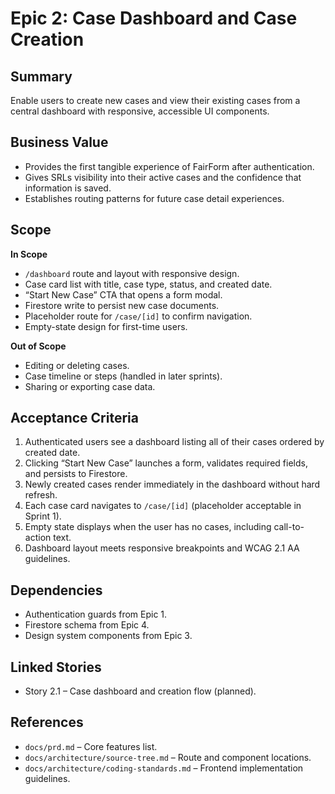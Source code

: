 # Epic 2: Case Dashboard and Case Creation

## Summary

Enable users to create new cases and view their existing cases from a central dashboard with responsive, accessible UI components.

## Business Value

- Provides the first tangible experience of FairForm after authentication.
- Gives SRLs visibility into their active cases and the confidence that information is saved.
- Establishes routing patterns for future case detail experiences.

## Scope

**In Scope**

- `/dashboard` route and layout with responsive design.
- Case card list with title, case type, status, and created date.
- “Start New Case” CTA that opens a form modal.
- Firestore write to persist new case documents.
- Placeholder route for `/case/[id]` to confirm navigation.
- Empty-state design for first-time users.

**Out of Scope**

- Editing or deleting cases.
- Case timeline or steps (handled in later sprints).
- Sharing or exporting case data.

## Acceptance Criteria

1. Authenticated users see a dashboard listing all of their cases ordered by created date.
2. Clicking “Start New Case” launches a form, validates required fields, and persists to Firestore.
3. Newly created cases render immediately in the dashboard without hard refresh.
4. Each case card navigates to `/case/[id]` (placeholder acceptable in Sprint 1).
5. Empty state displays when the user has no cases, including call-to-action text.
6. Dashboard layout meets responsive breakpoints and WCAG 2.1 AA guidelines.

## Dependencies

- Authentication guards from Epic 1.
- Firestore schema from Epic 4.
- Design system components from Epic 3.

## Linked Stories

- Story 2.1 – Case dashboard and creation flow (planned).

## References

- `docs/prd.md` – Core features list.
- `docs/architecture/source-tree.md` – Route and component locations.
- `docs/architecture/coding-standards.md` – Frontend implementation guidelines.
